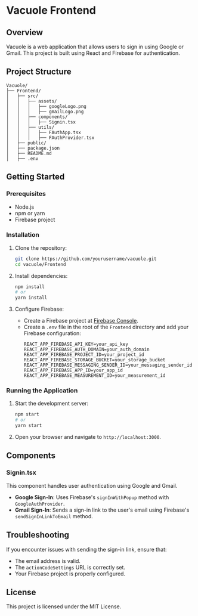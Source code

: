 # Vacuole Frontend

## Overview

Vacuole is a web application that allows users to sign in using Google or Gmail. This project is built using React and Firebase for authentication.

## Project Structure

```
Vacuole/
├── Frontend/
│   ├── src/
│   │   ├── assets/
│   │   │   ├── googleLogo.png
│   │   │   ├── gmailLogo.png
│   │   ├── components/
│   │   │   ├── Signin.tsx
│   │   ├── utils/
│   │   │   ├── FAuthApp.tsx
│   │   │   ├── FAuthProvider.tsx
│   ├── public/
│   ├── package.json
│   ├── README.md
│   ├── .env
```

## Getting Started

### Prerequisites

- Node.js
- npm or yarn
- Firebase project

### Installation

1. Clone the repository:
    ```sh
    git clone https://github.com/yourusername/vacuole.git
    cd vacuole/Frontend
    ```

2. Install dependencies:
    ```sh
    npm install
    # or
    yarn install
    ```

3. Configure Firebase:
    - Create a Firebase project at [Firebase Console](https://console.firebase.google.com/).
    - Create a `.env` file in the root of the `Frontend` directory and add your Firebase configuration:
      ```dotenv
      REACT_APP_FIREBASE_API_KEY=your_api_key
      REACT_APP_FIREBASE_AUTH_DOMAIN=your_auth_domain
      REACT_APP_FIREBASE_PROJECT_ID=your_project_id
      REACT_APP_FIREBASE_STORAGE_BUCKET=your_storage_bucket
      REACT_APP_FIREBASE_MESSAGING_SENDER_ID=your_messaging_sender_id
      REACT_APP_FIREBASE_APP_ID=your_app_id
      REACT_APP_FIREBASE_MEASUREMENT_ID=your_measurement_id
      ```

### Running the Application

1. Start the development server:
    ```sh
    npm start
    # or
    yarn start
    ```

2. Open your browser and navigate to `http://localhost:3000`.

## Components

### Signin.tsx

This component handles user authentication using Google and Gmail.

- **Google Sign-In**: Uses Firebase's `signInWithPopup` method with `GoogleAuthProvider`.
- **Gmail Sign-In**: Sends a sign-in link to the user's email using Firebase's `sendSignInLinkToEmail` method.

## Troubleshooting

If you encounter issues with sending the sign-in link, ensure that:
- The email address is valid.
- The `actionCodeSettings` URL is correctly set.
- Your Firebase project is properly configured.

## License

This project is licensed under the MIT License.

